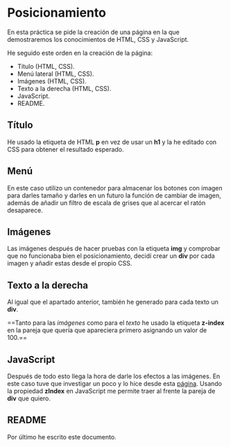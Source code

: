 # Posicionamiento

En esta práctica se pide la creación de una página
en la que demostraremos los conocimientos de HTML, CSS y JavaScript.

He seguido este orden en la creación de la página:

* Título (HTML, CSS).
* Menú lateral (HTML, CSS).
* Imágenes (HTML, CSS).
* Texto a la derecha (HTML, CSS).
* JavaScript.
* README.

## Título
He usado la etiqueta de HTML **p** en vez de usar un **h1** y la he
editado con CSS para obtener el resultado esperado.

## Menú
En este caso utilizo un contenedor para almacenar los botones con imagen
para darles tamaño y darles en un futuro la función de cambiar de imagen,
además de añadir un filtro de escala de grises que al
acercar el ratón desaparece.

## Imágenes
Las imágenes después de hacer pruebas con la etiqueta **img**
y comprobar que no funcionaba bien el posicionamiento, decidí crear un **div** por cada imagen
y añadir estas desde el propio CSS.

## Texto a la derecha
Al igual que el apartado anterior, también he generado para cada texto
un **div**.

==Tanto para las *imágenes* como para el *texto* he usado la etiqueta **z-index** en la
pareja que quería que apareciera primero asignando un valor de 100.==

## JavaScript
Después de todo esto llega la hora de darle los efectos a las imágenes.
En este caso tuve que investigar un poco y lo hice desde esta [página](https://www.w3schools.com/).
Usando la propiedad **zIndex** en JavaScript me permite traer al frente
la pareja de **div** que quiero.

## README
Por último he escrito este documento.